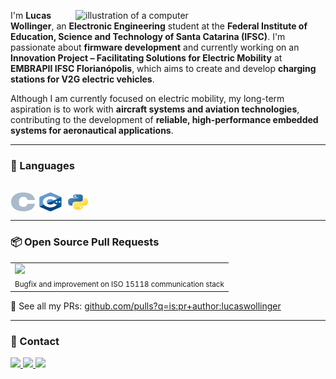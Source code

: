 <img src="https://raw.githubusercontent.com/MicaelliMedeiros/micaellimedeiros/master/image/computer-illustration.png" 
     alt="illustration of a computer" 
     min-width="400px" 
     max-width="400px" 
     width="400px" 
     align="right">

<p align="left"> 
  I'm <b>Lucas Wollinger</b>, an <b>Electronic Engineering</b> student at the 
  <b>Federal Institute of Education, Science and Technology of Santa Catarina (IFSC)</b>.  
  I'm passionate about <b>firmware development</b> and currently working on an 
  <b>Innovation Project – Facilitating Solutions for Electric Mobility</b> at 
  <b>EMBRAPII IFSC Florianópolis</b>, which aims to create and develop 
  <b>charging stations for V2G electric vehicles</b>.

  Although I am currently focused on electric mobility, my long-term aspiration is to work with 
  <b>aircraft systems and aviation technologies</b>, contributing to the development of 
  <b>reliable, high-performance embedded systems for aeronautical applications</b>.
</p>

---

### 🧠 Languages
<div style="display: inline_block"><br>
  <img align="center" alt="C" height="30" width="40"
       src="https://raw.githubusercontent.com/devicons/devicon/master/icons/c/c-original.svg">
  <img align="center" alt="C++" height="30" width="40"
       src="https://raw.githubusercontent.com/devicons/devicon/master/icons/cplusplus/cplusplus-original.svg">
  <img align="center" alt="Python" height="30" width="40"
       src="https://raw.githubusercontent.com/devicons/devicon/master/icons/python/python-original.svg">
</div>

---

### 📦 Open Source Pull Requests

<table>
  <tr>
    <td>
      <a href="https://github.com/EcoG-io/iso15118/pull/395">
        <img src="https://img.shields.io/badge/EcoG--io-iso15118-blue?style=for-the-badge&logo=github" />
      </a>
      <br>
      <sub>Bugfix and improvement on ISO 15118 communication stack</sub>
    </td>
  </tr>
</table>

<p align="left">
  🔗 See all my PRs: 
  <a href="https://github.com/pulls?q=is%3Apr+author%3Alwollinger" target="_blank">
    github.com/pulls?q=is:pr+author:lucaswollinger
  </a>
</p>

---

### 💌 Contact

<div> 
  <a href="https://www.instagram.com/lwollinger_/" target="_blank">
    <img src="https://img.shields.io/badge/-Instagram-%23E4405F?style=for-the-badge&logo=instagram&logoColor=white">
  </a>

  <a href="mailto:lucasmwollinger@gmail.com">
    <img src="https://img.shields.io/badge/-Gmail-D14836?style=for-the-badge&logo=gmail&logoColor=white">
  </a>

  <a href="https://www.linkedin.com/in/lucas-wollinger-35a97b21a" target="_blank">
    <img src="https://img.shields.io/badge/-LinkedIn-%230077B5?style=for-the-badge&logo=linkedin&logoColor=white">
  </a>  
</div>
